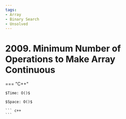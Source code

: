 ```yaml
---
tags:
- Array
- Binary Search
- Unsolved
---
```



# 2009. Minimum Number of Operations to Make Array Continuous

=== "C++"

    $Time: O()$

    $Space: O()$

    ``` c++
    ```